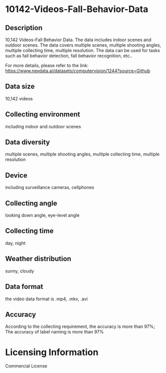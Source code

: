 # 10142-Videos-Fall-Behavior-Data

## Description
10,142 Videos-Fall Behavior Data. The data includes indoor scenes and outdoor scenes. The data covers multiple scenes, multiple shooting angles, multiple collecting time, multiple resolution. The data can be used for tasks such as fall behavior detection, fall behavior recognition, etc..

For more details, please refer to the link: https://www.nexdata.ai/datasets/computervision/1244?source=Github


## Data size
10,142 videos
## Collecting environment
including indoor and outdoor scenes
## Data diversity
multiple scenes, multiple shooting angles, multiple collecting time, multiple resolution
## Device
including surveillance cameras, cellphones
## Collecting angle
looking down angle, eye-level angle
## Collecting time
day, night
## Weather distribution
sunny, cloudy
## Data format
the video data format is .mp4, .mkv, .avi
## Accuracy
According to the collecting requirement, the accuracy is more than 97%; The accuracy of label naming is more than 97%
# Licensing Information
Commercial License
